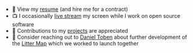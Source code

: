 - 📄 View my [resume](https://raw.githubusercontent.com/specious/specious/main/Ildar%20Sagdejev%20(resume).pdf) (and hire me for a contract)
- 📺 I occasionally [live stream](https://twitch.tv/codemutation) my screen while I work on open source software
- 🤝 Contributions to my [projects](https://github.com/specious?tab=repositories&q=&type=source) are appreciated
- 🤔 Consider reaching out to [Daniel Toben](https://github.com/danieltoben) about further development of the [Litter Map](https://littermap.com) which we worked to launch together
